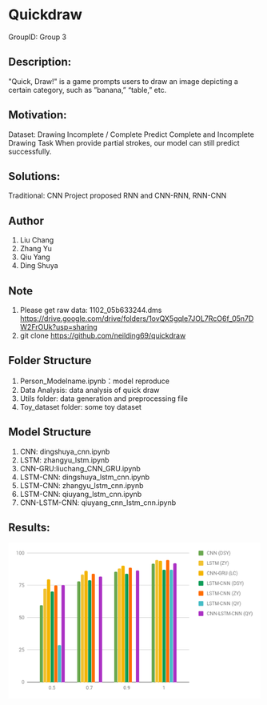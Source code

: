 # Quickdraw
GroupID: Group 3

## Description: 
"Quick, Draw!" is a game prompts users to draw an image depicting a certain category, such as ”banana,” “table,” etc. 

## Motivation:
Dataset: Drawing Incomplete / Complete
Predict Complete and Incomplete Drawing Task
When provide partial strokes, our model can still predict successfully. 

## Solutions:
Traditional: CNN
Project proposed RNN and CNN-RNN, RNN-CNN

## Author
1. Liu Chang
2. Zhang Yu
3. Qiu Yang
4. Ding Shuya

## Note
1. Please get raw data: 1102_05b633244.dms
https://drive.google.com/drive/folders/1ovQX5gqle7JOL7RcO6f_05n7DW2FrOUk?usp=sharing
2. git clone https://github.com/neilding69/quickdraw

## Folder Structure
1. Person_Modelname.ipynb：model reproduce 
2. Data Analysis: data analysis of quick draw
3. Utils folder: data generation and preprocessing file 
4. Toy_dataset folder: some toy dataset 

## Model Structure 
1. CNN: dingshuya_cnn.ipynb
2. LSTM: zhangyu_lstm.ipynb
3. CNN-GRU:liuchang_CNN_GRU.ipynb
4. LSTM-CNN: dingshuya_lstm_cnn.ipynb
5. LSTM-CNN: zhangyu_lstm_cnn.ipynb
6. LSTM-CNN: qiuyang_lstm_cnn.ipynb
7. CNN-LSTM-CNN: qiuyang_cnn_lstm_cnn.ipynb

## Results:
![alt text](https://github.com/neilding69/quickdraw/blob/master/chart.png)
